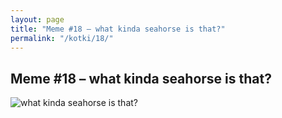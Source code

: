 ```yaml
---
layout: page
title: "Meme #18 – what kinda seahorse is that?"
permalink: "/kotki/18/"
---
```


## Meme #18 – what kinda seahorse is that?

![what kinda seahorse is that?](https://i.chzbgr.com/full/10441187072/h90F21215/kinda-seahorse-is)

